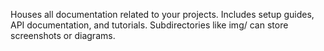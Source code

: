 Houses all documentation related to your projects.
Includes setup guides, API documentation, and tutorials.
Subdirectories like img/ can store screenshots or diagrams.
